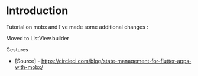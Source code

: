 # Introduction 
Tutorial on mobx and I've made some additional changes :

Moved to ListView.builder

Gestures

- [Source] - https://circleci.com/blog/state-management-for-flutter-apps-with-mobx/
